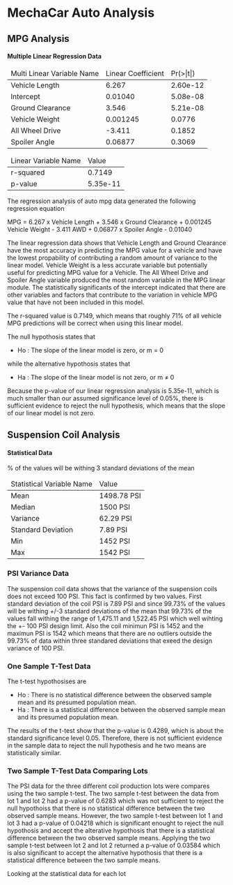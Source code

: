 # MechaCar Auto Analysis

## MPG Analysis

#### Multiple Linear Regression Data

<table>
  <thead>
    <tr>
      <td>Multi Linear Variable Name</td>
      <td>Linear Coefficient</td>
      <td>Pr(>|t|)</td>
    </tr>
  </thead>
  <tbody>
    <tr>
      <td>Vehicle Length</td>
      <td>6.267</td>
      <td>2.60e-12</td>
    </tr>
    <tr>
      <td>Intercept</td>
      <td>0.01040</td>
      <td>5.08e-08</td>
    </tr>
    <tr>
      <td>Ground Clearance</td>
      <td>3.546</td>
      <td>5.21e-08</td>
    </tr>
    <tr>
        <td>Vehicle Weight</td>
        <td>0.001245</td>
        <td>0.0776</td>
    </tr>
    <tr>
      <td>All Wheel Drive</td>
      <td>-3.411</td>
      <td>0.1852</td>
    </tr>
    <tr>
      <td>Spoiler Angle</td>
      <td>0.06877</td>
      <td>0.3069</td>
    </tr>
  </tbody>
</table>

<table>
  <thead>
    <tr>
      <td>Linear Variable Name</td>
      <td>Value</td>
    </tr>
  </thead>
  <tbody>
    <tr>
      <td>r-squared</td>
      <td>0.7149</td>
    </tr>
    <tr>
      <td>p-value</td>
      <td>5.35e-11</td>
    </tr>
  </tbody>
</table>

The regression analysis of auto mpg data generated the following regression equation

MPG = 6.267 x Vehicle Length + 3.546 x Ground Clearance + 0.001245 Vehicle Weight - 3.411 AWD + 0.06877 x Spoiler Angle - 0.01040

The linear regression data shows that Vehicle Length and Ground Clearance have the most accuracy in predicting the MPG value for a vehicle and have the lowest propability of contributing a random amount of variance to the linear model. Vehicle Weight is a less accurate variable but potentially useful for predicting MPG value for a Vehicle. The All Wheel Drive and Spoiler Angle variable produced the most random variable in the MPG linear module. The statistically significants of the intercept indicated that there are other variables and factors that contribute to the variation in vehicle MPG value that have not been included in this model. 

The r-squared value is 0.7149, which means that roughly 71% of all vehicle MPG predictions will be correct when using this linear model. 

The null hypothosis states that 

* Ho : The slope of the linear model is zero, or m = 0

while the alternative hypothosis states that

* Ha : The slope of the linear model is not zero, or m ≠ 0

Because the p-value of our linear regression analysis is 5.35e-11, which is much smaller than our assumed significance level of 0.05%, there is sufficient evidence to reject the null hypothesis, which means that the slope of our linear model is not zero.

## Suspension Coil Analysis

#### Statistical Data
<table>
  <thead>
    <tr>
      <td>Statistical Variable Name</td>
      <td>Value</td>
    </tr>
  </thead>
  <tbody>
    <tr>
      <td>Mean</td>
      <td>1498.78 PSI</td>
    </tr>
    <tr>
      <td>Median</td>
      <td>1500 PSI</td>
    </tr>
    <tr>
      <td>Variance</td>
      <td>62.29 PSI</td>
    </tr>
    <tr>
      <td>Standard Deviation</td>
      <td>7.89 PSI</td>
    </tr>
    <tr>
      <td>Min</td>
      <td>1452 PSI</td>
    </tr>
    <tr>
      <td>Max</td>
      <td>1542 PSI</td>% of the values will be withing 3 standard deviations of the mean
    </tr>
  </tbody>
</table>

### PSI Variance Data

The suspension coil data shows that the variance of the suspension coils does not exceed 100 PSI. This fact is confirmed by two values. First standard deviation of the coil PSI is 7.89 PSI and since 99.73% of the values will be withing +/-3 standard deviations of the mean that 99.73% of the values fall withing the range of 1,475.11 and 1,522.45 PSI which well wihting the +- 100 PSI design limit. Also the coil minimun PSI is 1452 and the maximun PSI is 1542 which means that there are no outliers outside the 99.73% of data within three standared deviations that exeed the design variance of 100 PSI. 

### One Sample T-Test Data

The t-test hypothosises are

* Ho : There is no statistical difference between the observed sample mean and its presumed population mean.
* Ha : There is a statistical difference between the observed sample mean and its presumed population mean.

The results of the t-test show that the p-value is 0.4289, which is about the standard significance level 0.05. Therefore, there is not sufficient evidence in the sample data to reject the null hypothesis and he two means are statistically similar.

### Two Sample T-Test Data Comparing Lots

The PSI data for the three different coil production lots were compares using the two sample t-test. The two sample t-test between the data from lot 1 and lot 2 had a p-value of 0.6283 which was not sufficient to reject the null hypothoiss that there is no statistical difference between the two observed sample means. However, the two sample t-test between lot 1 and lot 3 had a p-value of 0.04218 which is significant enought to reject the null hypothosis and accept the alterative hypothosis that there is a statistical difference between the two observed sample means. Applying the two sample t-test between lot 2 and lot 2 returned a p-value of 0.03584 which is also significant to accept the alternative hypothosis that there is a statistical difference between the two sample means. 

Looking at the statistical data for each lot 
